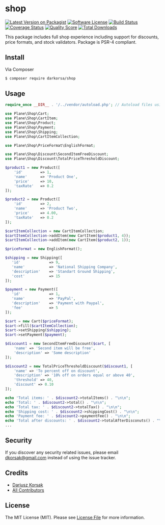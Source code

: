 # shop

[![Latest Version on Packagist][ico-version]][link-packagist]
[![Software License][ico-license]](LICENSE.md)
[![Build Status][ico-travis]][link-travis]
[![Coverage Status][ico-scrutinizer]][link-scrutinizer]
[![Quality Score][ico-code-quality]][link-code-quality]
[![Total Downloads][ico-downloads]][link-downloads]

This package includes full shop experience including support for discounts, price formats, and stock validators. 
Package is PSR-4 compliant.

## Install

Via Composer

``` bash
$ composer require darkorsa/shop
```

## Usage

``` php
require_once __DIR__ . '/../vendor/autoload.php'; // Autoload files using Composer autoload

use Plane\Shop\Cart;
use Plane\Shop\CartItem;
use Plane\Shop\Product;
use Plane\Shop\Payment;
use Plane\Shop\Shipping;
use Plane\Shop\CartItemCollection;

use Plane\Shop\PriceFormat\EnglishFormat;

use Plane\Shop\Discount\SecondItemFreeDiscount;
use Plane\Shop\Discount\TotalPriceThresholdDiscount;

$product1 = new Product([
    'id'        => 1,
    'name'      => 'Product One',
    'price'     => 10,
    'taxRate'   => 0.2
]);

$product2 = new Product([
    'id'        => 2,
    'name'      => 'Product Two',
    'price'     => 4.00,
    'taxRate'   => 0.2
]);

$cartItemCollection = new CartItemCollection;
$cartItemCollection->addItem(new CartItem($product1, 4));
$cartItemCollection->addItem(new CartItem($product2, 1));

$priceFormat = new EnglishFormat();

$shipping = new Shipping([
   'id'             => 9,
   'name'           => 'National Shipping Company',
   'description'    => 'Standart Ground Shipping',
   'cost'           => 15
]);

$payment = new Payment([
   'id'             => 1,
   'name'           => 'PayPal',
   'description'    => 'Payment with Paypal',
   'fee'            => 5
]);

$cart = new Cart($priceFormat);
$cart->fill($cartItemCollection);
$cart->setShipping($shipping);
$cart->setPayment($payment);

$discount1 = new SecondItemFreeDiscount($cart, [
    'name' => 'Second item will be free',
    'description' => 'Some description'
]);

$discount2 = new TotalPriceThresholdDiscount($discount1, [
    'name' => 'To percent off on discount',
    'description' => '10% off on orders equal or above 40',
    'threshold' => 40,
    'discount' => 0.10
]);

echo 'Total items: ' . $discount2->totalItems() . "\n\n";
echo 'Total: ' . $discount2->total() . "\n\n";
echo 'Total tax: ' . $discount2->totalTax() . "\n\n";
echo 'Shipping cost: ' . $discount2->shippingCost() . "\n\n";
echo 'Payment fee: ' . $discount2->paymentFee() . "\n\n";
echo 'Total after discounts: ' . $discount2->totalAfterDisconuts() . "\n\n";
...
```

## Security

If you discover any security related issues, please email dkorsak@gmail.com instead of using the issue tracker.

## Credits

- [Dariusz Korsak][link-author]
- [All Contributors][link-contributors]

## License

The MIT License (MIT). Please see [License File](LICENSE.md) for more information.

[ico-version]: https://img.shields.io/packagist/v/darkorsa/shop.svg?style=flat-square
[ico-license]: https://img.shields.io/badge/license-MIT-brightgreen.svg?style=flat-square
[ico-travis]: https://img.shields.io/travis/darkorsa/shop/master.svg?style=flat-square
[ico-scrutinizer]: https://img.shields.io/scrutinizer/coverage/g/darkorsa/shop.svg?style=flat-square
[ico-code-quality]: https://img.shields.io/scrutinizer/g/darkorsa/shop.svg?style=flat-square
[ico-downloads]: https://img.shields.io/packagist/dt/darkorsa/shop.svg?style=flat-square

[link-packagist]: https://packagist.org/packages/darkorsa/shop
[link-travis]: https://travis-ci.org/darkorsa/shop
[link-scrutinizer]: https://scrutinizer-ci.com/g/darkorsa/shop/code-structure
[link-code-quality]: https://scrutinizer-ci.com/g/darkorsa/shop
[link-downloads]: https://packagist.org/packages/darkorsa/shop
[link-author]: https://github.com/darkorsa
[link-contributors]: ../../contributors
